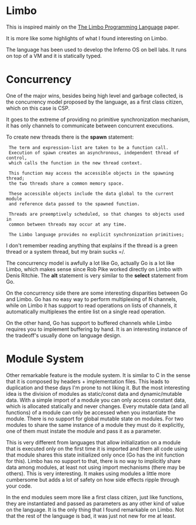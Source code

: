 # Limbo

This is inspired mainly on the
[The Limbo Programming Language](http://www.vitanuova.com/inferno/papers/limbo.html) paper.

It is more like some highlights of what I found interesting on Limbo.

The language has been used to develop the Inferno OS on bell labs.
It runs on top of a VM and it is statically typed.

# Concurrency

One of the major wins, besides being high level and garbage collected,
is the concurrency model proposed by the language, as a first class
citizen, which on this case is CSP.

It goes to the extreme of providing no primitive synchronization
mechanism, it has only channels to communicate between concurrent executions.

To create new threads there is the **spawn** statement:

```
 The term and expression-list are taken to be a function call.
 Execution of spawn creates an asynchronous, independent thread of control,
 which calls the function in the new thread context.
 
 This function may access the accessible objects in the spawning thread;
 the two threads share a common memory space.
 
 These accessible objects include the data global to the current module
 and reference data passed to the spawned function.
 
 Threads are preemptively scheduled, so that changes to objects used in
 common between threads may occur at any time.
 
 The Limbo language provides no explicit synchronization primitives;
 ```

I don't remember reading anything that explains if the thread is
a green thread or a system thread, but my brain sucks =/.


The concurrency model is awfully a lot like Go, actually Go is a lot
like Limbo, which makes sense since Rob Pike worked directly on Limbo
with Denis Ritchie. The **alt** statement is very similar to the
**select** statement from Go.

On the concurrency side there are some interesting disparities between
Go and Limbo. Go has no easy way to perform multiplexing of N channels,
while on Limbo it has support to read operations on lists of channels,
it automatically multiplexes the entire list on a single read operation.

On the other hand, Go has support to buffered channels while Limbo requires
you to implement buffering by hand. It is an interesting instance of the
tradeoff's usually done on language design.

# Module System

Other remarkable feature is the module system. It is similar to C in the
sense that it is composed by headers + implementation files. This leads
to duplication and these days I'm prone to not liking it. But the most
interesting idea is the division of modules as static/const data and
dynamic/mutable data. With a simple import of a module you can only
access constant data, which is allocated statically and never changes.
Every mutable data (and all functions) of a module can only be accessed
when you instantiate the module. There is no support for global mutable state
on modules. For two modules to share the same instance of a module they
must do it explicitly, one of them must instate the module and pass
it as a parameter.

This is very different from languages that allow initialization on a module
that is executed only on the first time it is imported and them all
code using that module shares this state initialized only once
(Go has the init function for this). Limbo has no support to that, there is
no way to implicitly share data among modules, at least not using import
mechanisms (there may be others). This is very interesting. It makes using
modules a little more cumbersome but adds a lot of safety on how side
effects ripple through your code.

In the end modules seem more like a first class citizen, just like functions,
they are instantiated and passed as parameters as any other kind of value
on the language. It is the only thing that I found remarkable on Limbo.
Not that the rest of the language is bad, it was just not new for me at least.
